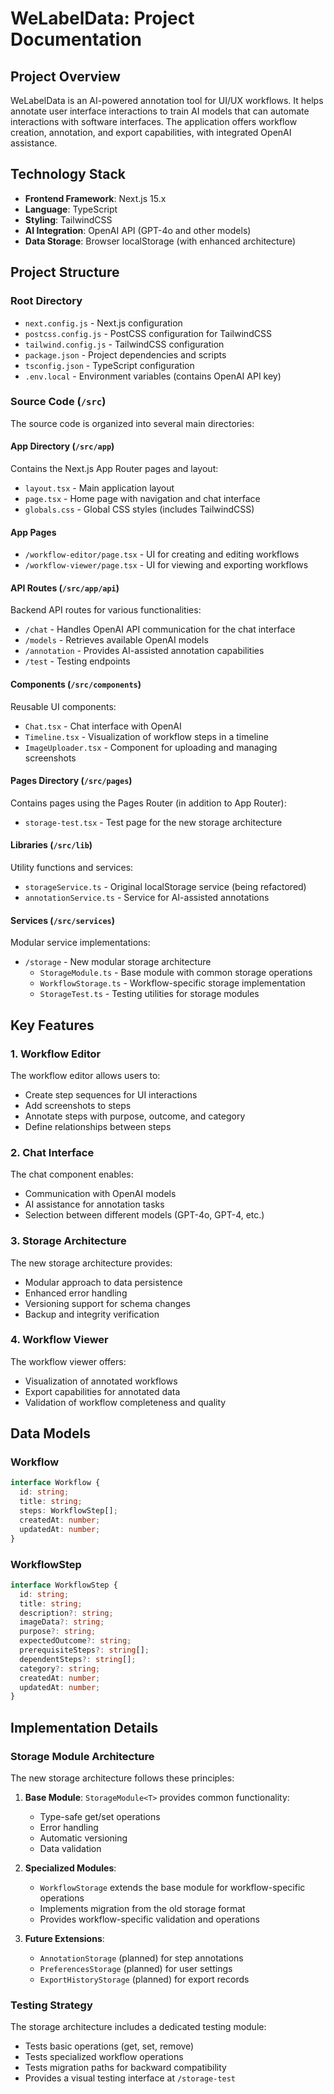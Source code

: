 # WeLabelData: Project Documentation

## Project Overview

WeLabelData is an AI-powered annotation tool for UI/UX workflows. It helps annotate user interface interactions to train AI models that can automate interactions with software interfaces. The application offers workflow creation, annotation, and export capabilities, with integrated OpenAI assistance.

## Technology Stack

- **Frontend Framework**: Next.js 15.x
- **Language**: TypeScript
- **Styling**: TailwindCSS
- **AI Integration**: OpenAI API (GPT-4o and other models)
- **Data Storage**: Browser localStorage (with enhanced architecture)

## Project Structure

### Root Directory

- `next.config.js` - Next.js configuration
- `postcss.config.js` - PostCSS configuration for TailwindCSS
- `tailwind.config.js` - TailwindCSS configuration
- `package.json` - Project dependencies and scripts
- `tsconfig.json` - TypeScript configuration
- `.env.local` - Environment variables (contains OpenAI API key)

### Source Code (`/src`)

The source code is organized into several main directories:

#### App Directory (`/src/app`)

Contains the Next.js App Router pages and layout:

- `layout.tsx` - Main application layout
- `page.tsx` - Home page with navigation and chat interface
- `globals.css` - Global CSS styles (includes TailwindCSS)

#### App Pages

- `/workflow-editor/page.tsx` - UI for creating and editing workflows
- `/workflow-viewer/page.tsx` - UI for viewing and exporting workflows

#### API Routes (`/src/app/api`)

Backend API routes for various functionalities:

- `/chat` - Handles OpenAI API communication for the chat interface
- `/models` - Retrieves available OpenAI models
- `/annotation` - Provides AI-assisted annotation capabilities
- `/test` - Testing endpoints

#### Components (`/src/components`)

Reusable UI components:

- `Chat.tsx` - Chat interface with OpenAI
- `Timeline.tsx` - Visualization of workflow steps in a timeline
- `ImageUploader.tsx` - Component for uploading and managing screenshots

#### Pages Directory (`/src/pages`)

Contains pages using the Pages Router (in addition to App Router):

- `storage-test.tsx` - Test page for the new storage architecture

#### Libraries (`/src/lib`)

Utility functions and services:

- `storageService.ts` - Original localStorage service (being refactored)
- `annotationService.ts` - Service for AI-assisted annotations

#### Services (`/src/services`)

Modular service implementations:

- `/storage` - New modular storage architecture
  - `StorageModule.ts` - Base module with common storage operations
  - `WorkflowStorage.ts` - Workflow-specific storage implementation
  - `StorageTest.ts` - Testing utilities for storage modules

## Key Features

### 1. Workflow Editor

The workflow editor allows users to:
- Create step sequences for UI interactions
- Add screenshots to steps
- Annotate steps with purpose, outcome, and category
- Define relationships between steps

### 2. Chat Interface

The chat component enables:
- Communication with OpenAI models
- AI assistance for annotation tasks
- Selection between different models (GPT-4o, GPT-4, etc.)

### 3. Storage Architecture

The new storage architecture provides:
- Modular approach to data persistence
- Enhanced error handling
- Versioning support for schema changes
- Backup and integrity verification

### 4. Workflow Viewer

The workflow viewer offers:
- Visualization of annotated workflows
- Export capabilities for annotated data
- Validation of workflow completeness and quality

## Data Models

### Workflow

```typescript
interface Workflow {
  id: string;
  title: string;
  steps: WorkflowStep[];
  createdAt: number;
  updatedAt: number;
}
```

### WorkflowStep

```typescript
interface WorkflowStep {
  id: string;
  title: string;
  description?: string;
  imageData?: string;
  purpose?: string;
  expectedOutcome?: string;
  prerequisiteSteps?: string[];
  dependentSteps?: string[];
  category?: string;
  createdAt: number;
  updatedAt: number;
}
```

## Implementation Details

### Storage Module Architecture

The new storage architecture follows these principles:

1. **Base Module**: `StorageModule<T>` provides common functionality:
   - Type-safe get/set operations
   - Error handling
   - Automatic versioning
   - Data validation

2. **Specialized Modules**:
   - `WorkflowStorage` extends the base module for workflow-specific operations
   - Implements migration from the old storage format
   - Provides workflow-specific validation and operations

3. **Future Extensions**:
   - `AnnotationStorage` (planned) for step annotations
   - `PreferencesStorage` (planned) for user settings
   - `ExportHistoryStorage` (planned) for export records

### Testing Strategy

The storage architecture includes a dedicated testing module:
- Tests basic operations (get, set, remove)
- Tests specialized workflow operations
- Tests migration paths for backward compatibility
- Provides a visual testing interface at `/storage-test` 